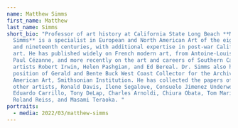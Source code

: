 ```yaml
---
name: Matthew Simms
first_name: Matthew
last_name: Simms
short_bio: "Professor of art history at California State Long Beach **Matthew
  Simms** is a specialist in European and North American Art of the eighteenth
  and nineteenth centuries, with additional expertise in post-war California
  art. He has published widely on French modern art, from Antoine-Louis Barye to
  Paul Cézanne, and more recently on the art and careers of Southern California
  artists Robert Irwin, Helen Pashgian, and Ed Bereal. Dr. Simms also holds the
  position of Gerald and Bente Buck West Coast Collector for the Archives of
  American Art, Smithsonian Institution. He has collected the papers of, among
  other artists, Ronald Davis, Ilene Segalove, Consuelo Jimenez Underwood,
  Eduardo Carrillo, Tony DeLap, Charles Arnoldi, Chiura Obata, Tom Marioni,
  Roland Reiss, and Masami Teraoka. "
portraits:
  - media: 2022/03/matthew-simms
---
```

